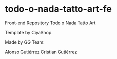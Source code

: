 # todo-o-nada-tatto-art-fe

Front-end Repository Todo o Nada Tatto Art

Template by CiyaShop.

Made by GG Team:

Alonso Gutiérrez
Cristian Gutiérrez
